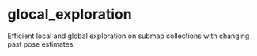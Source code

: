 # glocal_exploration
Efficient local and global exploration on submap collections with changing past pose estimates
